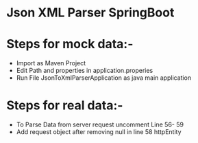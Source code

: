 # Json XML Parser SpringBoot

# Steps for mock data:- <br>
* Import as Maven Project <br>
* Edit Path and properties in application.properies <br>
* Run File JsonToXmlParserApplication as java main application <br>
 
 
# Steps for real data:- <br>
* To Parse Data from server request uncomment Line 56- 59
* Add request object after removing null in line 58 httpEntity

